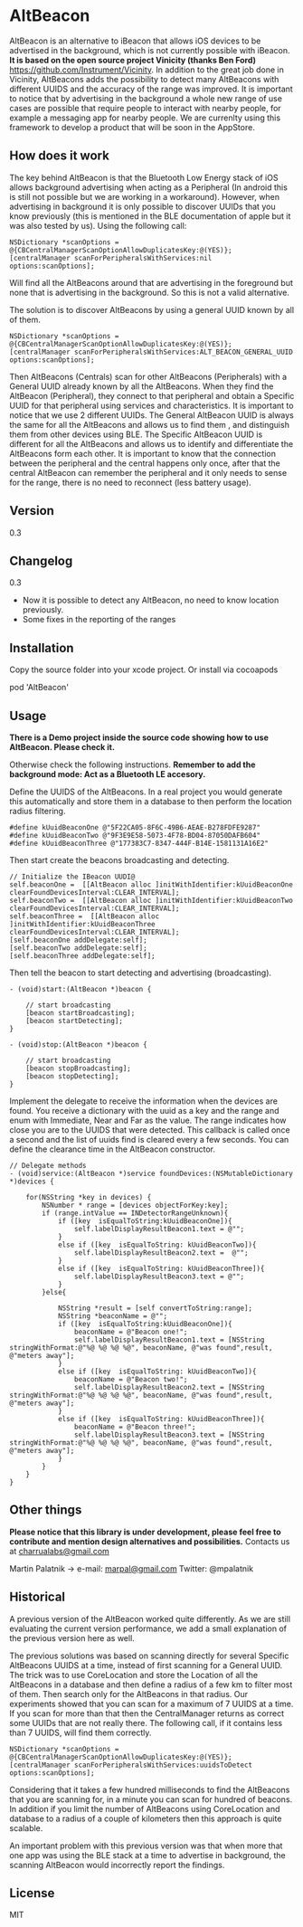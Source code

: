 AltBeacon
=========

AltBeacon is an alternative to iBeacon that allows iOS devices to be advertised in the background, which is not currently possible with iBeacon. **It is based on the open source project Vinicity (thanks Ben Ford)** https://github.com/Instrument/Vicinity. In addition to the great job done in Vicinity, AltBeacons adds the possibility to detect many AltBeacons with different UUIDS and the accuracy of the range was improved. It is important to notice that by advertising in the background a whole new range of use cases are possible that require people to interact with nearby people, for example a messaging app for nearby people. We are currenlty using this framework to develop a product that will be soon in the AppStore. 


How does it work
----

The key behind AltBeacon is that the Bluetooth Low Energy stack of iOS allows background advertising when acting as a Peripheral (In android this is still not possible but we are working in a workaround). However, when advertising in background it is only possible to discover UUIDs that you know previously (this is mentioned in the BLE documentation of apple but it was also tested by us). Using the following call:

    NSDictionary *scanOptions = @{CBCentralManagerScanOptionAllowDuplicatesKey:@(YES)};
    [centralManager scanForPeripheralsWithServices:nil options:scanOptions];

Will find all the AltBeacons around that are advertising in the foreground but none that is advertising in the background. So this is not a valid alternative. 

The solution is to discover AltBeacons by using a general UUID known by all of them.

    NSDictionary *scanOptions = @{CBCentralManagerScanOptionAllowDuplicatesKey:@(YES)};
    [centralManager scanForPeripheralsWithServices:ALT_BEACON_GENERAL_UUID options:scanOptions];

Then AltBeacons (Centrals) scan for other AltBeacons (Peripherals) with a General UUID already known by all the AltBeacons. When they find the AltBeacon (Peripheral), they connect to that peripheral and obtain a Specific UUID for that peripheral using services and characteristics. It is important to notice that we use 2 different UUIDs. The General AltBeacon UUID is always the same for all the AltBeacons and allows us to find them , and distinguish them from other devices using BLE. The Specific AltBeacon UUID is different for all the AltBeacons and allows us to identify and differentiate the AltBeacons form each other. It is important to know that the connection between the peripheral and the central happens only once, after that the central AltBeacon can remember the peripheral and it only needs to sense for the range, there is no need to reconnect (less battery usage).  


Version
----

0.3

Changelog
----

0.3 
- Now it is possible to detect any AltBeacon, no need to know location previously.
- Some fixes in the reporting of the ranges


Installation
----

Copy the source folder into your xcode project. Or install via cocoapods 

pod 'AltBeacon'

Usage
----

**There is a Demo project inside the source code showing how to use AltBeacon. Please check it.**

Otherwise check the following instructions. **Remember to add the background mode: Act as a Bluetooth LE accesory.**

Define the UUIDS of the AltBeacons. In a real project you would generate this automatically and store them in a database to then perform the location radius filtering. 

    #define kUuidBeaconOne @"5F22CA05-8F6C-49B6-AEAE-B278FDFE9287"
    #define kUuidBeaconTwo @"9F3E9E58-5073-4F78-BD04-87050DAFB604"
    #define kUuidBeaconThree @"177383C7-8347-444F-B14E-1581131A16E2"


Then start create the beacons broadcasting and detecting. 

    // Initialize the IBeacon UUDI@
    self.beaconOne =  [[AltBeacon alloc ]initWithIdentifier:kUuidBeaconOne clearFoundDevicesInterval:CLEAR_INTERVAL];
    self.beaconTwo =  [[AltBeacon alloc ]initWithIdentifier:kUuidBeaconTwo clearFoundDevicesInterval:CLEAR_INTERVAL];
    self.beaconThree =  [[AltBeacon alloc ]initWithIdentifier:kUuidBeaconThree clearFoundDevicesInterval:CLEAR_INTERVAL];
    [self.beaconOne addDelegate:self];
    [self.beaconTwo addDelegate:self];
    [self.beaconThree addDelegate:self];

Then tell the beacon to start detecting and advertising (broadcasting). 

    - (void)start:(AltBeacon *)beacon {

        // start broadcasting
        [beacon startBroadcasting];
        [beacon startDetecting];
    }

    - (void)stop:(AltBeacon *)beacon {
        
        // start broadcasting
        [beacon stopBroadcasting];
        [beacon stopDetecting];
    }

    
Implement the delegate to receive the information when the devices are found. You receive a dictionary with the uuid as a key and the range and enum with Immediate, Near and Far as the value. The range indicates how close you are to the UUIDS that were detected. This callback is called once a second and the list of uuids find is cleared every a few seconds. You can define the clearance time in the AltBeacon constructor. 

    // Delegate methods
    - (void)service:(AltBeacon *)service foundDevices:(NSMutableDictionary *)devices {

        for(NSString *key in devices) {
            NSNumber * range = [devices objectForKey:key];
            if (range.intValue == INDetectorRangeUnknown){
                if ([key  isEqualToString:kUuidBeaconOne]){
                    self.labelDisplayResultBeacon1.text = @"";
                }
                else if ([key  isEqualToString: kUuidBeaconTwo]){
                    self.labelDisplayResultBeacon2.text =  @"";
                }
                else if ([key  isEqualToString: kUuidBeaconThree]){
                    self.labelDisplayResultBeacon3.text = @"";
                }
            }else{

                NSString *result = [self convertToString:range];
                NSString *beaconName = @"";
                if ([key  isEqualToString:kUuidBeaconOne]){
                    beaconName = @"Beacon one!";
                    self.labelDisplayResultBeacon1.text = [NSString stringWithFormat:@"%@ %@ %@ %@", beaconName, @"was found",result, @"meters away"];
                }
                else if ([key  isEqualToString: kUuidBeaconTwo]){
                    beaconName = @"Beacon two!";
                    self.labelDisplayResultBeacon2.text = [NSString stringWithFormat:@"%@ %@ %@ %@", beaconName, @"was found",result, @"meters away"];
                }
                else if ([key  isEqualToString: kUuidBeaconThree]){
                    beaconName = @"Beacon three!";
                    self.labelDisplayResultBeacon3.text = [NSString stringWithFormat:@"%@ %@ %@ %@", beaconName, @"was found",result, @"meters away"];
                }
            }
        }
    }

Other things
----
**Please notice that this library is under development, please feel free to contribute and mention design alternatives and possibilities.** Contacts us at charrualabs@gmail.com

Martin Palatnik -> 
e-mail:  marpal@gmail.com
Twitter: @mpalatnik

Historical
----
A previous version of the AltBeacon worked quite differently. As we are still evaluating the current version performance, we add a small explanation of the previous version here as well. 

The previous solutions was based on scanning directly for several Specific AltBeacons UUIDS at a time, instead of first scanning for a General UUID.  The trick was to use CoreLocation and store the Location of all the AltBeacons in a database and then define a radius of a few km to filter most of them. Then search only for the AltBeacons in that radius. Our experiments showed that you can scan for a maximum of 7 UUIDS at a time. If you scan for more than that then the CentralManager returns as correct some UUIDs that are not really there. The following call, if it contains less than 7 UUIDS, will find them correctly.

    NSDictionary *scanOptions = @{CBCentralManagerScanOptionAllowDuplicatesKey:@(YES)};
    [centralManager scanForPeripheralsWithServices:uuidsToDetect options:scanOptions];

Considering that it takes a few hundred milliseconds to find the AltBeacons that you are scanning for, in a minute you can scan for hundred of beacons. In addition if you limit the number of AltBeacons using CoreLocation and database to a radius of a couple of kilometers then this approach is quite scalable.

An important problem with this previous version was that when more that one app was using the BLE stack at a time to advertise in background, the scanning AltBeacon would incorrectly report the findings. 

License
----

MIT

    